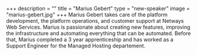 +++
description = ""
title = "Marius Gebert"
type = "new-speaker"
image = "marius-gebert.jpg"
+++
Marius Gebert takes care of the platform development, the platform operations, and
customer support at Netways Web Services. Marius is passionate about creating new
features, improving the infrastructure and automating everything that can be automated.
Before that, Marius completed a 3 year apprenticeship and has worked as a Support
Engineer for the Managed Hosting departement.